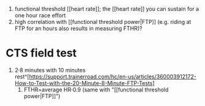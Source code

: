 1. functional threshold [[heart rate]]; the [[heart rate]] you can sustain for a one hour race effort
2. high correlation with [[functional threshold power|FTP]] (e.g. riding at FTP for an hours also results in measuring FTHR)?

# CTS field test
1. 2·8 minutes with 10 minutes rest^[https://support.trainerroad.com/hc/en-us/articles/360003912172-How-to-Test-with-the-20-Minute-8-Minute-FTP-Tests]
	1. FTHR=average HR·0.9 (same with "[[functional threshold power|FTP]]")